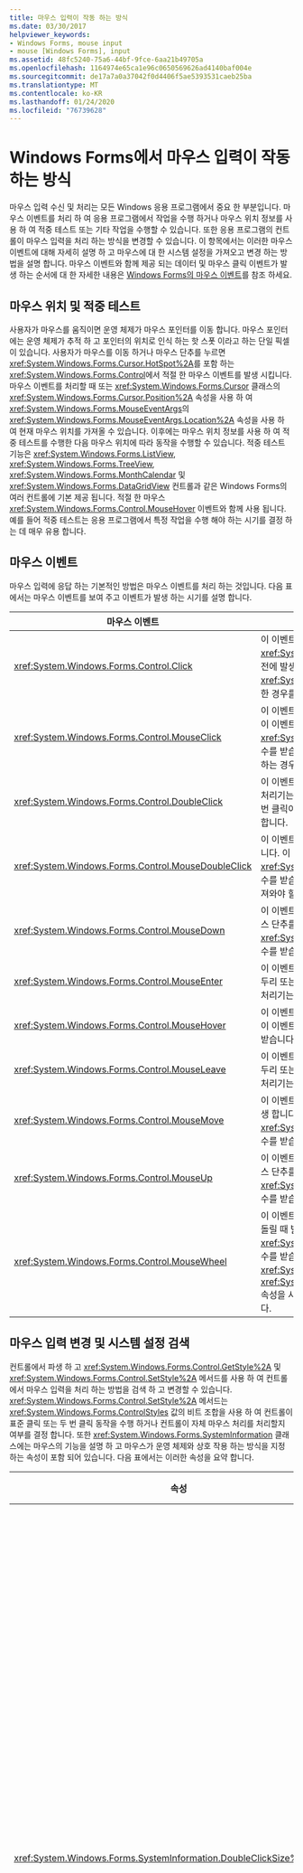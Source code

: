 ```yaml
---
title: 마우스 입력이 작동 하는 방식
ms.date: 03/30/2017
helpviewer_keywords:
- Windows Forms, mouse input
- mouse [Windows Forms], input
ms.assetid: 48fc5240-75a6-44bf-9fce-6aa21b49705a
ms.openlocfilehash: 1164974e65ca1e96c0650569626ad4140baf004e
ms.sourcegitcommit: de17a7a0a37042f0d4406f5ae5393531caeb25ba
ms.translationtype: MT
ms.contentlocale: ko-KR
ms.lasthandoff: 01/24/2020
ms.locfileid: "76739628"
---
```

# <a name="how-mouse-input-works-in-windows-forms"></a>Windows Forms에서 마우스 입력이 작동하는 방식
마우스 입력 수신 및 처리는 모든 Windows 응용 프로그램에서 중요 한 부분입니다. 마우스 이벤트를 처리 하 여 응용 프로그램에서 작업을 수행 하거나 마우스 위치 정보를 사용 하 여 적중 테스트 또는 기타 작업을 수행할 수 있습니다. 또한 응용 프로그램의 컨트롤이 마우스 입력을 처리 하는 방식을 변경할 수 있습니다. 이 항목에서는 이러한 마우스 이벤트에 대해 자세히 설명 하 고 마우스에 대 한 시스템 설정을 가져오고 변경 하는 방법을 설명 합니다. 마우스 이벤트와 함께 제공 되는 데이터 및 마우스 클릭 이벤트가 발생 하는 순서에 대 한 자세한 내용은 [Windows Forms의 마우스 이벤트](mouse-events-in-windows-forms.md)를 참조 하세요.  
  
## <a name="mouse-location-and-hit-testing"></a>마우스 위치 및 적중 테스트  
 사용자가 마우스를 움직이면 운영 체제가 마우스 포인터를 이동 합니다. 마우스 포인터에는 운영 체제가 추적 하 고 포인터의 위치로 인식 하는 핫 스폿 이라고 하는 단일 픽셀이 있습니다. 사용자가 마우스를 이동 하거나 마우스 단추를 누르면 <xref:System.Windows.Forms.Cursor.HotSpot%2A>를 포함 하는 <xref:System.Windows.Forms.Control>에서 적절 한 마우스 이벤트를 발생 시킵니다. 마우스 이벤트를 처리할 때 또는 <xref:System.Windows.Forms.Cursor> 클래스의 <xref:System.Windows.Forms.Cursor.Position%2A> 속성을 사용 하 여 <xref:System.Windows.Forms.MouseEventArgs>의 <xref:System.Windows.Forms.MouseEventArgs.Location%2A> 속성을 사용 하 여 현재 마우스 위치를 가져올 수 있습니다. 이후에는 마우스 위치 정보를 사용 하 여 적중 테스트를 수행한 다음 마우스 위치에 따라 동작을 수행할 수 있습니다. 적중 테스트 기능은 <xref:System.Windows.Forms.ListView>, <xref:System.Windows.Forms.TreeView>, <xref:System.Windows.Forms.MonthCalendar> 및 <xref:System.Windows.Forms.DataGridView> 컨트롤과 같은 Windows Forms의 여러 컨트롤에 기본 제공 됩니다. 적절 한 마우스 <xref:System.Windows.Forms.Control.MouseHover> 이벤트와 함께 사용 됩니다. 예를 들어 적중 테스트는 응용 프로그램에서 특정 작업을 수행 해야 하는 시기를 결정 하는 데 매우 유용 합니다.  
  
## <a name="mouse-events"></a>마우스 이벤트  
 마우스 입력에 응답 하는 기본적인 방법은 마우스 이벤트를 처리 하는 것입니다. 다음 표에서는 마우스 이벤트를 보여 주고 이벤트가 발생 하는 시기를 설명 합니다.  
  
|마우스 이벤트|설명|  
|-----------------|-----------------|  
|<xref:System.Windows.Forms.Control.Click>|이 이벤트는 마우스 단추를 놓을 때, 일반적으로 <xref:System.Windows.Forms.Control.MouseUp> 이벤트 이전에 발생 합니다. 이 이벤트의 처리기는 <xref:System.EventArgs> 형식의 인수를 받습니다. 클릭이 발생 한 경우를 결정 해야 하는 경우이 이벤트를 처리 합니다.|  
|<xref:System.Windows.Forms.Control.MouseClick>|이 이벤트는 사용자가 마우스로 컨트롤을 클릭할 때 발생 합니다. 이 이벤트의 처리기는 <xref:System.Windows.Forms.MouseEventArgs> 형식의 인수를 받습니다. 클릭이 발생할 때 마우스에 대 한 정보를 가져와야 하는 경우이 이벤트를 처리 합니다.|  
|<xref:System.Windows.Forms.Control.DoubleClick>|이 이벤트는 컨트롤을 두 번 클릭할 때 발생 합니다. 이 이벤트의 처리기는 <xref:System.EventArgs> 형식의 인수를 받습니다. 두 번 클릭이 발생 한 경우를 결정 해야 하는 경우이 이벤트를 처리 합니다.|  
|<xref:System.Windows.Forms.Control.MouseDoubleClick>|이 이벤트는 사용자가 마우스로 컨트롤을 두 번 클릭할 때 발생 합니다. 이 이벤트의 처리기는 <xref:System.Windows.Forms.MouseEventArgs> 형식의 인수를 받습니다. 두 번 클릭이 발생할 때 마우스에 대 한 정보를 가져와야 할 때이 이벤트를 처리 합니다.|  
|<xref:System.Windows.Forms.Control.MouseDown>|이 이벤트는 마우스 포인터가 컨트롤 위에 있을 때 사용자가 마우스 단추를 누를 때 발생 합니다. 이 이벤트의 처리기는 <xref:System.Windows.Forms.MouseEventArgs> 형식의 인수를 받습니다.|  
|<xref:System.Windows.Forms.Control.MouseEnter>|이 이벤트는 컨트롤의 형식에 따라 마우스 포인터가 컨트롤의 테두리 또는 클라이언트 영역에 들어가면 발생 합니다. 이 이벤트의 처리기는 <xref:System.EventArgs> 형식의 인수를 받습니다.|  
|<xref:System.Windows.Forms.Control.MouseHover>|이 이벤트는 마우스 포인터를 컨트롤 위에 놓았을 때 발생 합니다. 이 이벤트의 처리기는 <xref:System.EventArgs> 형식의 인수를 받습니다.|  
|<xref:System.Windows.Forms.Control.MouseLeave>|이 이벤트는 컨트롤의 형식에 따라 마우스 포인터가 컨트롤의 테두리 또는 클라이언트 영역을 벗어날 때 발생 합니다. 이 이벤트의 처리기는 <xref:System.EventArgs> 형식의 인수를 받습니다.|  
|<xref:System.Windows.Forms.Control.MouseMove>|이 이벤트는 컨트롤 위에 있는 동안 마우스 포인터를 움직이면 발생 합니다. 이 이벤트의 처리기는 <xref:System.Windows.Forms.MouseEventArgs> 형식의 인수를 받습니다.|  
|<xref:System.Windows.Forms.Control.MouseUp>|이 이벤트는 마우스 포인터가 컨트롤 위에 있을 때 사용자가 마우스 단추를 놓을 때 발생 합니다. 이 이벤트의 처리기는 <xref:System.Windows.Forms.MouseEventArgs> 형식의 인수를 받습니다.|  
|<xref:System.Windows.Forms.Control.MouseWheel>|이 이벤트는 컨트롤에 포커스가 있는 동안 사용자가 마우스 휠을 돌릴 때 발생 합니다. 이 이벤트의 처리기는 <xref:System.Windows.Forms.MouseEventArgs> 형식의 인수를 받습니다. <xref:System.Windows.Forms.MouseEventArgs>의 <xref:System.Windows.Forms.MouseEventArgs.Delta%2A> 속성을 사용 하 여 마우스가 스크롤 된 정도를 확인할 수 있습니다.|  
  
## <a name="changing-mouse-input-and-detecting-system-settings"></a>마우스 입력 변경 및 시스템 설정 검색  
 컨트롤에서 파생 하 고 <xref:System.Windows.Forms.Control.GetStyle%2A> 및 <xref:System.Windows.Forms.Control.SetStyle%2A> 메서드를 사용 하 여 컨트롤에서 마우스 입력을 처리 하는 방법을 검색 하 고 변경할 수 있습니다. <xref:System.Windows.Forms.Control.SetStyle%2A> 메서드는 <xref:System.Windows.Forms.ControlStyles> 값의 비트 조합을 사용 하 여 컨트롤이 표준 클릭 또는 두 번 클릭 동작을 수행 하거나 컨트롤이 자체 마우스 처리를 처리할지 여부를 결정 합니다. 또한 <xref:System.Windows.Forms.SystemInformation> 클래스에는 마우스의 기능을 설명 하 고 마우스가 운영 체제와 상호 작용 하는 방식을 지정 하는 속성이 포함 되어 있습니다. 다음 표에서는 이러한 속성을 요약 합니다.  
  
|속성|설명|  
|--------------|-----------------|  
|<xref:System.Windows.Forms.SystemInformation.DoubleClickSize%2A>|운영 체제에서 두 번 클릭을 두 번 클릭 하는 것으로 간주 하도록 사용자가 두 번 클릭 해야 하는 영역의 크기 (픽셀 단위)를 가져옵니다.|  
|<xref:System.Windows.Forms.SystemInformation.DoubleClickTime%2A>|마우스 작업을 두 번 클릭 하는 것으로 간주 하기 위해 운영 체제에서 첫 번째 클릭과 두 번째 클릭 사이에 경과할 수 있는 최대 시간 (밀리초)을 가져옵니다.|  
|<xref:System.Windows.Forms.SystemInformation.MouseButtons%2A>|마우스의 단추 수를 가져옵니다.|  
|<xref:System.Windows.Forms.SystemInformation.MouseButtonsSwapped%2A>|마우스 왼쪽 단추와 오른쪽 단추의 기능이 바뀌었는지 여부를 나타내는 값을 가져옵니다.|  
|<xref:System.Windows.Forms.SystemInformation.MouseHoverSize%2A>|마우스 호버 메시지가 생성되기 전에 마우스 포인터가 마우스 호버 시간 동안 머물러야 하는 사각형의 크기를 픽셀 단위로 가져옵니다.|  
|<xref:System.Windows.Forms.SystemInformation.MouseHoverTime%2A>|마우스 호버 메시지가 생성되기 전에 마우스 포인터가 호버 사각형에 머물러야 하는 시간을 밀리초 단위로 가져옵니다.|  
|<xref:System.Windows.Forms.SystemInformation.MousePresent%2A>|마우스가 설치 되어 있는지 여부를 나타내는 값을 가져옵니다.|  
|<xref:System.Windows.Forms.SystemInformation.MouseSpeed%2A>|현재 마우스 속도를 나타내는 값 (1 ~ 20)을 가져옵니다.|  
|<xref:System.Windows.Forms.SystemInformation.MouseWheelPresent%2A>|휠 마우스가 설치되어 있는지 여부를 나타내는 값을 가져옵니다.|  
|<xref:System.Windows.Forms.SystemInformation.MouseWheelScrollDelta%2A>|단일 마우스 휠 회전의 증가값에 대 한 델타 값 크기를 가져옵니다.|  
|<xref:System.Windows.Forms.SystemInformation.MouseWheelScrollLines%2A>|마우스 휠을 돌릴 때 스크롤되는 줄 수를 가져옵니다.|  
  
## <a name="see-also"></a>참조

- [Windows Forms 애플리케이션의 마우스 입력](mouse-input-in-a-windows-forms-application.md)
- [Windows Forms의 마우스 캡처](mouse-capture-in-windows-forms.md)
- [Windows Forms의 마우스 포인터](mouse-pointers-in-windows-forms.md)
